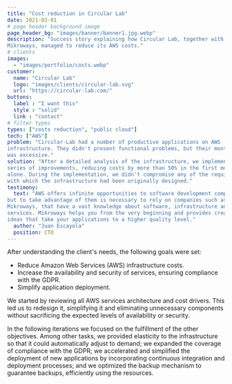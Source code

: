 ```yaml
---
title: "Cost reduction in Circular Lab"
date: 2021-03-01
# page header background image
page_header_bg: "images/banner/banner1.jpg.webp"
description: "Success story explaining how Circular Lab, together with
Mikroways, managed to reduce its AWS costs."
# clients
images: 
  - "images/portfolio/costs.webp"
customer:
  name: "Circular Lab"
  logo: "images/clients/circular-lab.svg"
  url: "https://circular-lab.com/"
buttons:
  label : "I want this"
  style : "solid"
  link : "contact"
# filter types
types: ["costs reduction", "public cloud"]
tech: ["AWS"]
problem: "Circular-Lab had a number of productive applications on AWS
infrastructure. They didn't present functional problems, but their monthly cost
was excessive."
solution: "After a detailed analysis of the infrastructure, we implemented a
series of improvements, reducing costs by more than 50% in the first month
alone. During the implementation, we didn't compromise any of the requirements
with which the infrastructure had been originally designed."
testimony:
  text: "AWS offers infinite opportunities to software development companies,
but to take advantage of them is necessary to rely on companies such as
Mikroways, that have a vast knowledge about software, infrastructure and the AWS
services. Mikroways helps you from the very beginning and provides creative
ideas that take your applications to a higher quality level."
  author: "Juan Escayola"
  position: CTO
---
```


After understanding the client's needs, the following goals were set:

* Reduce Amazon Web Services (AWS) infrastructure costs.
* Increase the availability and security of services, ensuring compliance with
  the GDPR.
* Simplify application deployment.

We started by reviewing all AWS services architecture and cost drivers. This led
us to redesign it, simplifying it and eliminating unnecessary components without
sacrificing the expected levels of availability or security.

In the following iterations we focused on the fulfillment of the other
objectives. Among other tasks, we provided elasticity to the infrastructure so
that it could automatically adjust to demand; we expanded the coverage of
compliance with the GDPR; we accelerated and simplified the deployment of new
applications by incorporating continuous integration and deployment processes;
and we optimized the backup mechanism to guarantee backups, efficiently using
the resources.
